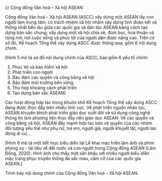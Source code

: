 c) Cộng đồng Văn hoá – Xã hội ASEAN

Cộng đồng Văn hoá – Xã hội ASEAN (ASCC) xây dựng một ASEAN lấy con người làm trung tâm; có trách nhiệm xã hội nhằm xây dựng tình đoàn kết và thống nhất bền lâu giữa các quốc gia và dân tộc ASEAN bằng cách tạo dựng bản sắc chung; xây dựng một xã hội chia sẻ, đùm bọc, hoà thuận và rộng mở, nơi cuộc sống và phúc lợi của người dân được nâng cao. Trên cơ sở đó, Kế hoạch Tổng thể xây dựng ASCC được thông qua, gồm 6 nội dung chính.

[Hình 5 mô tả sơ đồ nội dung chính của ASCC, bao gồm 6 yếu tố chính:
1. Phúc lợi và bảo hiểm xã hội
2. Phát triển con người
3. Bảo đảm các quyền và công bằng xã hội
4. Bảo đảm môi trường bền vững
5. Thu hẹp khoảng cách phát triển
6. Tạo dựng bản sắc ASEAN]

Các hoạt động hợp tác trong khuôn khổ Kế hoạch Tổng thể xây dựng ASCC đang được thúc đẩy trên nhiều lĩnh vực. Về phát triển nguồn nhân lực, ASEAN khuyến khích phát triển giáo dục suốt đời và sử dụng công nghệ thông tin làm phương tiện thúc đẩy nền giáo dục ASEAN. Về các quyền và công bằng xã hội, ASEAN đẩy mạnh hợp tác bảo vệ quyền của các nhóm đối tượng yếu thế như phụ nữ, trẻ em, người già, người khuyết tật, người lao động di cư,...

[Hình 6 mô tả một tiết mục biểu diễn tại Lễ khai mạc triển lãm ảnh và phim phóng sự - tài liệu về đất nước và con người trong Cộng đồng ASEAN (Lâm Đồng, 2020). Hình ảnh cho thấy một sân khấu với nhiều người biểu diễn mặc trang phục truyền thống đa sắc màu, cầm cờ của các quốc gia ASEAN.]

Trình bày nội dung chính của Cộng đồng Văn hoá – Xã hội ASEAN.
